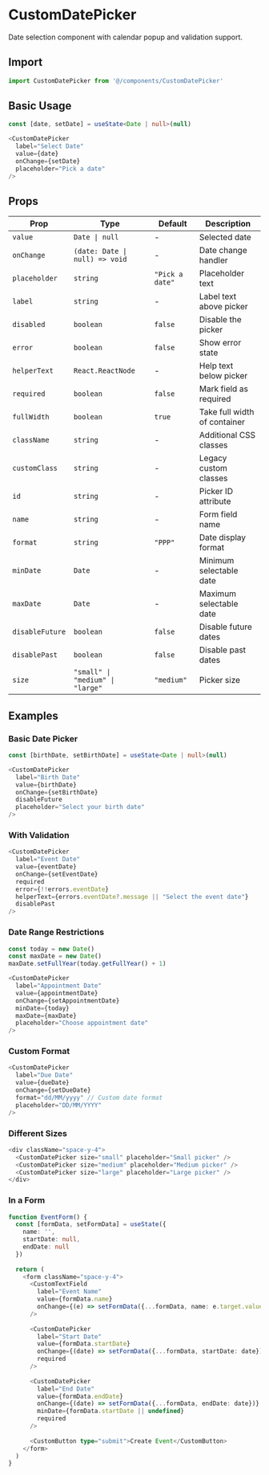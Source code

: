 
# CustomDatePicker

Date selection component with calendar popup and validation support.

## Import

```typescript
import CustomDatePicker from '@/components/CustomDatePicker'
```

## Basic Usage

```typescript
const [date, setDate] = useState<Date | null>(null)

<CustomDatePicker
  label="Select Date"
  value={date}
  onChange={setDate}
  placeholder="Pick a date"
/>
```

## Props

| Prop | Type | Default | Description |
|------|------|---------|-------------|
| `value` | `Date \| null` | - | Selected date |
| `onChange` | `(date: Date \| null) => void` | - | Date change handler |
| `placeholder` | `string` | `"Pick a date"` | Placeholder text |
| `label` | `string` | - | Label text above picker |
| `disabled` | `boolean` | `false` | Disable the picker |
| `error` | `boolean` | `false` | Show error state |
| `helperText` | `React.ReactNode` | - | Help text below picker |
| `required` | `boolean` | `false` | Mark field as required |
| `fullWidth` | `boolean` | `true` | Take full width of container |
| `className` | `string` | - | Additional CSS classes |
| `customClass` | `string` | - | Legacy custom classes |
| `id` | `string` | - | Picker ID attribute |
| `name` | `string` | - | Form field name |
| `format` | `string` | `"PPP"` | Date display format |
| `minDate` | `Date` | - | Minimum selectable date |
| `maxDate` | `Date` | - | Maximum selectable date |
| `disableFuture` | `boolean` | `false` | Disable future dates |
| `disablePast` | `boolean` | `false` | Disable past dates |
| `size` | `"small" \| "medium" \| "large"` | `"medium"` | Picker size |

## Examples

### Basic Date Picker
```typescript
const [birthDate, setBirthDate] = useState<Date | null>(null)

<CustomDatePicker
  label="Birth Date"
  value={birthDate}
  onChange={setBirthDate}
  disableFuture
  placeholder="Select your birth date"
/>
```

### With Validation
```typescript
<CustomDatePicker
  label="Event Date"
  value={eventDate}
  onChange={setEventDate}
  required
  error={!!errors.eventDate}
  helperText={errors.eventDate?.message || "Select the event date"}
  disablePast
/>
```

### Date Range Restrictions
```typescript
const today = new Date()
const maxDate = new Date()
maxDate.setFullYear(today.getFullYear() + 1)

<CustomDatePicker
  label="Appointment Date"
  value={appointmentDate}
  onChange={setAppointmentDate}
  minDate={today}
  maxDate={maxDate}
  placeholder="Choose appointment date"
/>
```

### Custom Format
```typescript
<CustomDatePicker
  label="Due Date"
  value={dueDate}
  onChange={setDueDate}
  format="dd/MM/yyyy" // Custom date format
  placeholder="DD/MM/YYYY"
/>
```

### Different Sizes
```typescript
<div className="space-y-4">
  <CustomDatePicker size="small" placeholder="Small picker" />
  <CustomDatePicker size="medium" placeholder="Medium picker" />
  <CustomDatePicker size="large" placeholder="Large picker" />
</div>
```

### In a Form
```typescript
function EventForm() {
  const [formData, setFormData] = useState({
    name: '',
    startDate: null,
    endDate: null
  })
  
  return (
    <form className="space-y-4">
      <CustomTextField
        label="Event Name"
        value={formData.name}
        onChange={(e) => setFormData({...formData, name: e.target.value})}
      />
      
      <CustomDatePicker
        label="Start Date"
        value={formData.startDate}
        onChange={(date) => setFormData({...formData, startDate: date})}
        required
      />
      
      <CustomDatePicker
        label="End Date"
        value={formData.endDate}
        onChange={(date) => setFormData({...formData, endDate: date})}
        minDate={formData.startDate || undefined}
        required
      />
      
      <CustomButton type="submit">Create Event</CustomButton>
    </form>
  )
}
```
